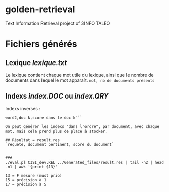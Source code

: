 # golden-retrieval

Text Information Retrieval project of 3INFO TALEO

# Fichiers générés
## Lexique *lexique.txt*
Le lexique contient chaque mot utile du lexique, ainsi que le nombre de documents dans lequel le mot apparaît.
`mot, nb de documents présents`

## Indexs *index.DOC* ou *index.QRY*
Indexs inversés :
```word1,doc i,score dans le doc i, doc j, score dans le doc j,...
word2,doc k,score dans le doc k```

On peut générer les indexs "dans l'ordre", par document, avec chaque mot, mais cela prend plus de place à stocker.

## Résultat = result.res
`requete, document pertinent, score du document`


###
./eval.pl CISI_dev.REL ../Generated_files/result.res | tail -n2 | head -n1 | awk '{print $13}'

13 = F mesure (must prio)
15 = précision à 1
17 = précision à 5
